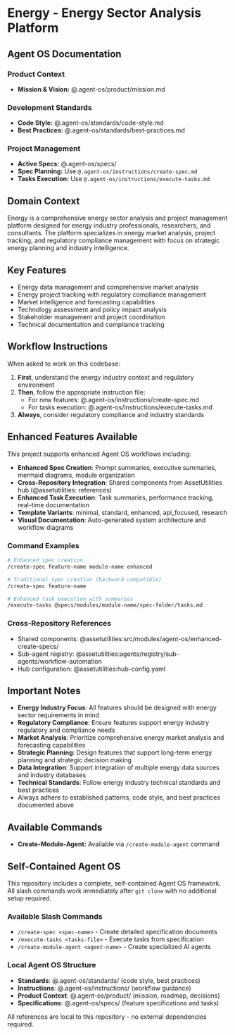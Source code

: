 # Energy - Energy Sector Analysis Platform

## Agent OS Documentation

### Product Context
- **Mission & Vision:** @.agent-os/product/mission.md

### Development Standards
- **Code Style:** @.agent-os/standards/code-style.md
- **Best Practices:** @.agent-os/standards/best-practices.md

### Project Management
- **Active Specs:** @.agent-os/specs/
- **Spec Planning:** Use `@.agent-os/instructions/create-spec.md`
- **Tasks Execution:** Use `@.agent-os/instructions/execute-tasks.md`

## Domain Context

Energy is a comprehensive energy sector analysis and project management platform designed for energy industry professionals, researchers, and consultants. The platform specializes in energy market analysis, project tracking, and regulatory compliance management with focus on strategic energy planning and industry intelligence.

## Key Features

- Energy data management and comprehensive market analysis
- Energy project tracking with regulatory compliance management
- Market intelligence and forecasting capabilities
- Technology assessment and policy impact analysis
- Stakeholder management and project coordination
- Technical documentation and compliance tracking

## Workflow Instructions

When asked to work on this codebase:

1. **First**, understand the energy industry context and regulatory environment
2. **Then**, follow the appropriate instruction file:
   - For new features: @.agent-os/instructions/create-spec.md
   - For tasks execution: @.agent-os/instructions/execute-tasks.md
3. **Always**, consider regulatory compliance and industry standards

## Enhanced Features Available

This project supports enhanced Agent OS workflows including:
- **Enhanced Spec Creation**: Prompt summaries, executive summaries, mermaid diagrams, module organization
- **Cross-Repository Integration**: Shared components from AssetUtilities hub (@assetutilities: references)
- **Enhanced Task Execution**: Task summaries, performance tracking, real-time documentation
- **Template Variants**: minimal, standard, enhanced, api_focused, research
- **Visual Documentation**: Auto-generated system architecture and workflow diagrams

### Command Examples
```bash
# Enhanced spec creation
/create-spec feature-name module-name enhanced

# Traditional spec creation (backward compatible)  
/create-spec feature-name

# Enhanced task execution with summaries
/execute-tasks @specs/modules/module-name/spec-folder/tasks.md
```

### Cross-Repository References
- Shared components: @assetutilities:src/modules/agent-os/enhanced-create-specs/
- Sub-agent registry: @assetutilities:agents/registry/sub-agents/workflow-automation
- Hub configuration: @assetutilities:hub-config.yaml


## Important Notes

- **Energy Industry Focus**: All features should be designed with energy sector requirements in mind
- **Regulatory Compliance**: Ensure features support energy industry regulatory and compliance needs
- **Market Analysis**: Prioritize comprehensive energy market analysis and forecasting capabilities
- **Strategic Planning**: Design features that support long-term energy planning and strategic decision making
- **Data Integration**: Support integration of multiple energy data sources and industry databases
- **Technical Standards**: Follow energy industry technical standards and best practices
- Always adhere to established patterns, code style, and best practices documented above

## Available Commands

- **Create-Module-Agent:** Available via `/create-module-agent` command


## Self-Contained Agent OS

This repository includes a complete, self-contained Agent OS framework. All slash commands work immediately after `git clone` with no additional setup required.

### Available Slash Commands
- `/create-spec <spec-name>` - Create detailed specification documents
- `/execute-tasks <tasks-file>` - Execute tasks from specification
- `/create-module-agent <agent-name>` - Create specialized AI agents

### Local Agent OS Structure
- **Standards**: @.agent-os/standards/ (code style, best practices)
- **Instructions**: @.agent-os/instructions/ (workflow guidance)
- **Product Context**: @.agent-os/product/ (mission, roadmap, decisions)
- **Specifications**: @.agent-os/specs/ (feature specifications and tasks)

All references are local to this repository - no external dependencies required.
